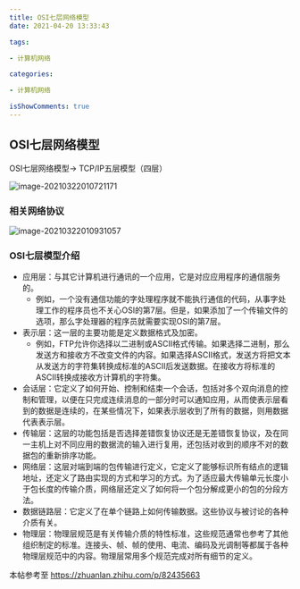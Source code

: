 ```yaml
---
title: OSI七层网络模型
date: 2021-04-20 13:33:43

tags:

- 计算机网络

categories:

- 计算机网络

isShowComments: true
---
```


## OSI七层网络模型

OSI七层网络模型-> TCP/IP五层模型（四层）

![image-20210322010721171](https://markdown-1301775995.cos.ap-nanjing.myqcloud.com/image-20210322010721171.png)

### 相关网络协议

![image-20210322010931057](https://markdown-1301775995.cos.ap-nanjing.myqcloud.com/image-20210322010931057.png)

### OSI七层模型介绍

- 应用层：与其它计算机进行通讯的一个应用，它是对应应用程序的通信服务的。
    - 例如，一个没有通信功能的字处理程序就不能执行通信的代码，从事字处理工作的程序员也不关心OSI的第7层。但是，如果添加了一个传输文件的选项，那么字处理器的程序员就需要实现OSI的第7层。
- 表示层：这一层的主要功能是定义数据格式及加密。
    - 例如，FTP允许你选择以二进制或ASCII格式传输。如果选择二进制，那么发送方和接收方不改变文件的内容。如果选择ASCII格式，发送方将把文本从发送方的字符集转换成标准的ASCII后发送数据。在接收方将标准的ASCII转换成接收方计算机的字符集。
- 会话层：它定义了如何开始、控制和结束一个会话，包括对多个双向消息的控制和管理，以便在只完成连续消息的一部分时可以通知应用，从而使表示层看到的数据是连续的，在某些情况下，如果表示层收到了所有的数据，则用数据代表表示层。
- 传输层：这层的功能包括是否选择差错恢复协议还是无差错恢复协议，及在同一主机上对不同应用的数据流的输入进行复用，还包括对收到的顺序不对的数据包的重新排序功能。
- 网络层：这层对端到端的包传输进行定义，它定义了能够标识所有结点的逻辑地址，还定义了路由实现的方式和学习的方式。为了适应最大传输单元长度小于包长度的传输介质，网络层还定义了如何将一个包分解成更小的包的分段方法。
- 数据链路层：它定义了在单个链路上如何传输数据。这些协议与被讨论的各种介质有关。
- 物理层：物理层规范是有关传输介质的特性标准，这些规范通常也参考了其他组织制定的标准。连接头、帧、帧的使用、电流、编码及光调制等都属于各种物理层规范中的内容。物理层常用多个规范完成对所有细节的定义。

本帖参考至 https://zhuanlan.zhihu.com/p/82435663
